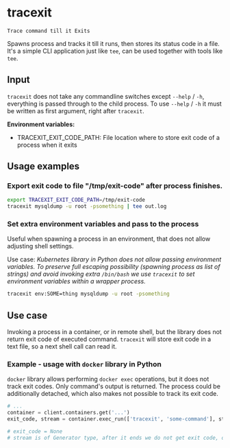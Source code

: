tracexit
========

`Trace command till it Exits`

Spawns process and tracks it till it runs, then stores its status code in a file.
It's a simple CLI application just like `tee`, can be used together with tools like `tee`.

## Input

`tracexit` does not take any commandline switches except `--help` / `-h`, everything is passed through to the child process.
To use `--help` / `-h` it must be written as first argument, right after `tracexit`.

**Environment variables:**
- TRACEXIT_EXIT_CODE_PATH: File location where to store exit code of a process when it exits

## Usage examples

### Export exit code to file "/tmp/exit-code" after process finishes.

```bash
export TRACEXIT_EXIT_CODE_PATH=/tmp/exit-code
tracexit mysqldump -u root -psomething | tee out.log
```

### Set extra environment variables and pass to the process

Useful when spawning a process in an environment, that does not allow adjusting shell settings.

Use case:
*Kubernetes library in Python does not allow passing environment variables. To preserve full escaping possibility (spawning process as list of strings) and avoid invoking extra `/bin/bash` we use `tracexit` to set environment variables within a wrapper process.*

```bash
tracexit env:SOME=thing mysqldump -u root -psomething
```

## Use case

Invoking a process in a container, or in remote shell, but the library does not return exit code of executed command.
`tracexit` will store exit code in a text file, so a next shell call can read it.

### Example - usage with `docker` library in Python

`docker` library allows performing `docker exec` operations, but it does not track exit codes.
Only command's output is returned. The process could be additionally detached, which also makes not possible to track
its exit code.

```python
# ...
container = client.containers.get('...')
exit_code, stream = container.exec_run(['tracexit', 'some-command'], stream=True)

# exit_code = None
# stream is of Generator type, after it ends we do not get exit code, only we know when output ends
```

